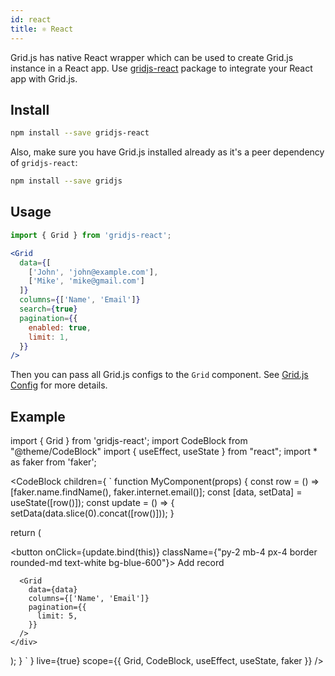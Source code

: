 ```yaml
---
id: react
title: ⚛️ React 
---
```


Grid.js has native React wrapper which can be used to create Grid.js instance in a React app. Use [gridjs-react](https://github.com/grid-js/gridjs-react)
package to integrate your React app with Grid.js.

## Install

```bash
npm install --save gridjs-react
```

Also, make sure you have Grid.js installed already as it's a peer dependency of `gridjs-react`:

```bash
npm install --save gridjs
```

## Usage

```js
import { Grid } from 'gridjs-react';
```

```jsx
<Grid
  data={[
    ['John', 'john@example.com'],
    ['Mike', 'mike@gmail.com']
  ]}
  columns={['Name', 'Email']}
  search={true}
  pagination={{
    enabled: true,
    limit: 1,
  }}
/>
```

Then you can pass all Grid.js configs to the `Grid` component. See [Grid.js Config](./config.md) for more details.

## Example

import { Grid } from 'gridjs-react';
import CodeBlock from "@theme/CodeBlock"
import { useEffect, useState } from "react";
import * as faker from 'faker';

<CodeBlock children={
`
function MyComponent(props) {
  const row = () => [faker.name.findName(), faker.internet.email()];
  const [data, setData] = useState([row()]);
  const update = () => {
    setData(data.slice(0).concat([row()]));
  }
  
  return (
    <div>
      <button onClick={update.bind(this)} className={"py-2 mb-4 px-4 border rounded-md text-white bg-blue-600"}>
        Add record
      </button>
      
      <Grid
        data={data}
        columns={['Name', 'Email']}
        pagination={{
          limit: 5,
        }}
      />
    </div>
  );
}
`
} live={true} scope={{ Grid, CodeBlock, useEffect, useState, faker }} />

